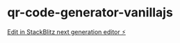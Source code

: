 # qr-code-generator-vanillajs

[Edit in StackBlitz next generation editor ⚡️](https://stackblitz.com/~/github.com/coihsan/qr-code-generator-vanillajs)